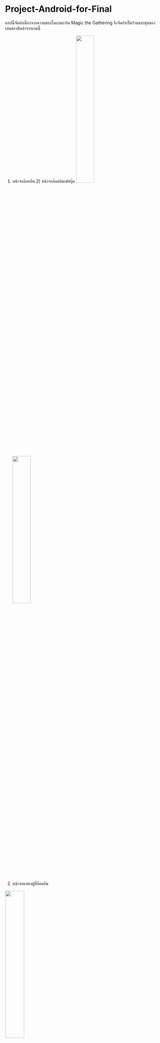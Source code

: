 # Project-Android-for-Final
แอปนี้จัดทำเนื่องจากความชอบในเกมการ์ด Magic the Gathering จึงจัดทำเป็นร้านขายหุ่นของเล่นของสินค้าจากเกมนี้

1) หน้าจอล๊อคอิน                                                      2) หน้าจอล๊อคอินเฟสบุ๊ค
<img src="https://user-images.githubusercontent.com/47518969/77181063-614e1a00-6afd-11ea-8c5c-0b6fa36f7fde.png" width = "35%"><img src="https://user-images.githubusercontent.com/47518969/77182001-ad4d8e80-6afe-11ea-8637-d170bb383b45.png" width = "35%">

3) หน้าจอแสดงผู้ที่ล๊อคอิน
<img src="https://user-images.githubusercontent.com/47518969/77181826-75dee200-6afe-11ea-9881-374ce5610ef9.png" width = "35%">

4) หน้าจอแสดงสินค้าทั้งหมด
<img src="https://user-images.githubusercontent.com/47518969/77182005-ade62500-6afe-11ea-96e3-8ebcb0a18803.png" width = "35%">

5) หน้าจอแสดงรายละเอียดของสินค้าที่เลือก
<img src="https://user-images.githubusercontent.com/47518969/77181997-ac1c6180-6afe-11ea-98ca-c8a911e79489.png" width = "35%">

6) หน้าจอกรอกข้อมูลที่อยู่สำหรับจัดส่ง
<img src="https://user-images.githubusercontent.com/47518969/77181989-aa529e00-6afe-11ea-8f4a-c6805a45db28.png" width = "35%">

7) หน้าจอยืนยันข้อมูล
<img src="https://user-images.githubusercontent.com/47518969/77181998-acb4f800-6afe-11ea-8055-a303a9ef150a.png" width = "35%">

8) หน้าจอแสดงว่าการสั่งซื้อสำเร็จแล้ว
<img src="https://user-images.githubusercontent.com/47518969/77182007-ae7ebb80-6afe-11ea-8c9b-8d7e23c325bc.png" width = "35%">

